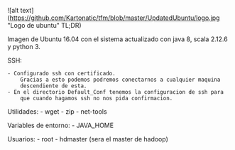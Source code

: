 ![alt text](https://github.com/Kartonatic/tfm/blob/master/UpdatedUbuntu/logo.jpg "Logo de ubuntu" TL;DR)


Imagen de Ubuntu 16.04 con el sistema actualizado con java 8, scala 2.12.6 y python 3.

SSH:

	- Configurado ssh con certificado.
		Gracias a esto podemos podremos conectarnos a cualquier maquina
		descendiente de esta.
	- En el directorio Default_Conf tenemos la configuracion de ssh para
		que cuando hagamos ssh no nos pida confirmacion.

Utilidades:
	- wget
	- zip
	- net-tools

Variables de entorno:
	- JAVA_HOME

Usuarios:
	- root
	- hdmaster (sera el master de hadoop)

